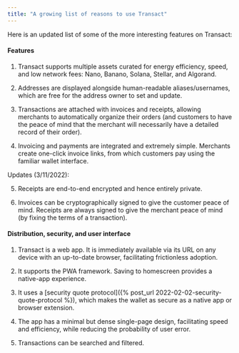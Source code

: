 ```yaml
---
title: "A growing list of reasons to use Transact"
---
```


Here is an updated list of some of the more interesting features on Transact:


#### Features

1. Transact supports multiple assets curated for energy efficiency, speed, and low network fees: Nano, Banano, Solana, Stellar, and Algorand.

2. Addresses are displayed alongside human-readable aliases/usernames, which are free for the address owner to set and update.

3. Transactions are attached with invoices and receipts, allowing merchants to automatically organize their orders (and customers to have the peace of mind that the merchant will necessarily have a detailed record of their order).

4. Invoicing and payments are integrated and extremely simple. Merchants create one-click invoice links, from which customers pay using the familiar wallet interface.

Updates (3/11/2022):

5. Receipts are end-to-end encrypted and hence entirely private.

6. Invoices can be cryptographically signed to give the customer peace of mind. Receipts are always signed to give the merchant peace of mind (by fixing the terms of a transaction).


#### Distribution, security, and user interface

1. Transact is a web app. It is immediately available via its URL on any device with an up-to-date browser, facilitating frictionless adoption.

2. It supports the PWA framework. Saving to homescreen provides a native-app experience.

3. It uses a [security quote protocol]({% post_url 2022-02-02-security-quote-protocol %}), which makes the wallet as secure as a native app or browser extension.

4. The app has a minimal but dense single-page design, facilitating speed and efficiency, while reducing the probability of user error.

5. Transactions can be searched and filtered.
